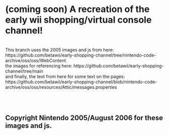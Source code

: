 # (coming soon) A recreation of the early wii shopping/virtual console channel!
<br>
This branch uses the 2005 images and js from here: https://github.com/betawii/early-shopping-channel/tree/nintendo-code-archive/oss/oss/WebContent <br>  the images for referencing here: https://github.com/betawii/early-shopping-channel/tree/main <br> and finally, the text from here for some text on the pages: https://github.com/betawii/early-shopping-channel/blob/nintendo-code-archive/oss/oss/resources/Attic/messages.properties

<br><br>
<h2>Copyright Nintendo 2005/August 2006 for these images and js.</h2>
